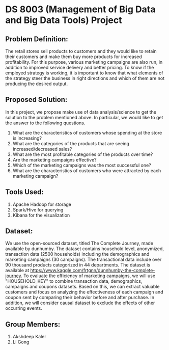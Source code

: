 # DS 8003 (Management of Big Data and Big Data Tools) Project
## Problem Definition:
The retail stores sell products to customers and they would like to retain their customers and make them buy more products for increased profitability. For this purpose, various marketing campaigns are also run, in addition to improved service delivery and better pricing. To know if the employed strategy is working, it is important to know that what elements of the strategy steer the business in right directions and which of them are not producing the desired output.
## Proposed Solution:
In this project, we propose make use of data analysis/science to get the solution to the problem mentioned above. In particular, we would like to get the answer to the following questions.
1. What are the characteristics of customers whose spending at the store is increasing?
2. What are the categories of the products that are seeing increased/decreased sales?
3. What are the most profitable categories of the products over time?
4. Are the marketing campaigns effective?
5. Which of the marketing campaigns was the most successful one?
6. What are the characteristics of customers who were attracted by each marketing campaign?
## Tools Used:
1. Apache Hadoop for storage
2. Spark/Hive for querying
3. Kibana for the visualization
## Dataset:
We use the open-sourced dataset, titled The Complete Journey, made available by dunhumby. The dataset contains household level, anonymized, transaction data (2500 households) including the demographics and marketing campaigns (30 campaigns). The transactional data include over 90 thousand products categorized in 44 departments. The dataset is available at https://www.kaggle.com/frtgnn/dunnhumby-the-complete-journey.
To evaluate the efficiency of marketing campaigns, we will use "HOUSEHOLD_KEY" to combine transaction data, demographics, campaigns and coupons datasets. Based on this, we can extract valuable customers and focus on analyzing the effectiveness of each campaign and coupon sent by comparing their behavior before and after purchase. In addition, we will consider causal dataset to exclude the effects of other occurring events.

## Group Members:
1. Akshdeep Kaler
2. Li Gong
